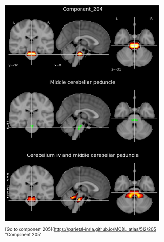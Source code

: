 


![204](preliminary/204.jpg "Component 204")

[Go to component 205](https://parietal-inria.github.io/MODL_atlas/512/205 "Component 205"